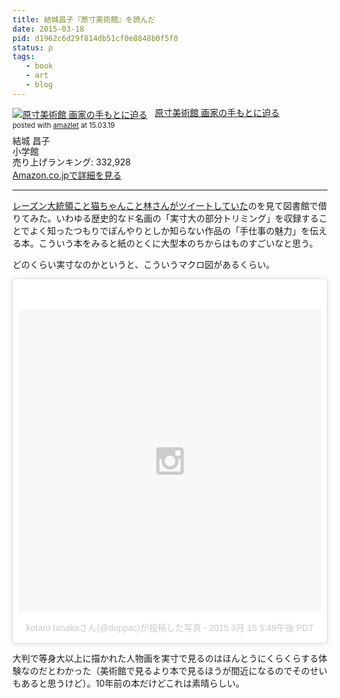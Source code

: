 ```yaml
---
title: 結城昌子『原寸美術館』を読んだ
date: 2015-03-18
pid: d1962c6d29f814db51cf0e8848b0f5f0
status: p
tags:
   - book
   - art
   - blog
---
```


<div class="amazlet-box" style="margin-bottom:0px;"><div class="amazlet-image" style="float:left;margin:0px 12px 1px 0px;"><a href="http://www.amazon.co.jp/exec/obidos/ASIN/4096817910/dotimpact-22/ref=nosim/" name="amazletlink" target="_blank"><img src="http://ecx.images-amazon.com/images/I/318CZKKDZYL._SL160_.jpg" alt="原寸美術館 画家の手もとに迫る" style="border: none;" /></a></div><div class="amazlet-info" style="line-height:120%; margin-bottom: 10px"><div class="amazlet-name" style="margin-bottom:10px;line-height:120%"><a href="http://www.amazon.co.jp/exec/obidos/ASIN/4096817910/dotimpact-22/ref=nosim/" name="amazletlink" target="_blank">原寸美術館 画家の手もとに迫る</a><div class="amazlet-powered-date" style="font-size:80%;margin-top:5px;line-height:120%">posted with <a href="http://www.amazlet.com/" title="amazlet" target="_blank">amazlet</a> at 15.03.19</div></div><div class="amazlet-detail">結城 昌子 <br />小学館 <br />売り上げランキング: 332,928<br /></div><div class="amazlet-sub-info" style="float: left;"><div class="amazlet-link" style="margin-top: 5px"><a href="http://www.amazon.co.jp/exec/obidos/ASIN/4096817910/dotimpact-22/ref=nosim/" name="amazletlink" target="_blank">Amazon.co.jpで詳細を見る</a></div></div></div><div class="amazlet-footer" style="clear: left"></div></div>

----

[レーズン大統領こと猫ちゃんこと林さんがツイートしていた][1]のを見て図書館で借りてみた。いわゆる歴史的なド名画の「実寸大の部分トリミング」を収録することでよく知ったつもりでぼんやりとしか知らない作品の「手仕事の魅力」を伝える本。こういう本をみると紙のとくに大型本のちからはものすごいなと思う。

どのくらい実寸なのかというと、こういうマクロ図があるくらい。
<blockquote class="instagram-media" data-instgrm-version="4" style=" background:#FFF; border:0; border-radius:3px; box-shadow:0 0 1px 0 rgba(0,0,0,0.5),0 1px 10px 0 rgba(0,0,0,0.15); margin: 1px; max-width:658px; padding:0; width:99.375%; width:-webkit-calc(100% - 2px); width:calc(100% - 2px);"><div style="padding:8px;"> <div style=" background:#F8F8F8; line-height:0; margin-top:40px; padding:50% 0; text-align:center; width:100%;"> <div style=" background:url(data:image/png;base64,iVBORw0KGgoAAAANSUhEUgAAACwAAAAsCAMAAAApWqozAAAAGFBMVEUiIiI9PT0eHh4gIB4hIBkcHBwcHBwcHBydr+JQAAAACHRSTlMABA4YHyQsM5jtaMwAAADfSURBVDjL7ZVBEgMhCAQBAf//42xcNbpAqakcM0ftUmFAAIBE81IqBJdS3lS6zs3bIpB9WED3YYXFPmHRfT8sgyrCP1x8uEUxLMzNWElFOYCV6mHWWwMzdPEKHlhLw7NWJqkHc4uIZphavDzA2JPzUDsBZziNae2S6owH8xPmX8G7zzgKEOPUoYHvGz1TBCxMkd3kwNVbU0gKHkx+iZILf77IofhrY1nYFnB/lQPb79drWOyJVa/DAvg9B/rLB4cC+Nqgdz/TvBbBnr6GBReqn/nRmDgaQEej7WhonozjF+Y2I/fZou/qAAAAAElFTkSuQmCC); display:block; height:44px; margin:0 auto -44px; position:relative; top:-22px; width:44px;"></div></div><p style=" color:#c9c8cd; font-family:Arial,sans-serif; font-size:14px; line-height:17px; margin-bottom:0; margin-top:8px; overflow:hidden; padding:8px 0 7px; text-align:center; text-overflow:ellipsis; white-space:nowrap;"><a href="https://instagram.com/p/0ROGaourrm/" style=" color:#c9c8cd; font-family:Arial,sans-serif; font-size:14px; font-style:normal; font-weight:normal; line-height:17px; text-decoration:none;" target="_top">kotaro tanakaさん(@doppac)が投稿した写真</a> - <time style=" font-family:Arial,sans-serif; font-size:14px; line-height:17px;" datetime="2015-03-16T00:49:49+00:00">2015 3月 15 5:49午後 PDT</time></p></div></blockquote>
<script async defer src="//platform.instagram.com/en_US/embeds.js"></script>

大判で等身大以上に描かれた人物画を実寸で見るのはほんとうにくらくらする体験なのだとわかった（美術館で見るより本で見るほうが間近になるのでそのせいもあると思うけど）。10年前の本だけどこれは素晴らしい。

[1]:	http://twitter.com/ReeeznD/status/574083983878696960
